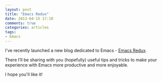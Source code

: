 ```yaml
---
layout: post
title: "Emacs Redux"
date: 2013-04-15 17:10
comments: true
categories: articles
tags:
- Emacs
---
```


I've recently launched a new blog dedicated to Emacs -
[Emacs Redux](http://emacsredux.com/).

There I’ll be sharing with you (hopefully) useful tips and tricks to
make your experience with Emacs more productive and more enjoyable.

I hope you'll like it!
